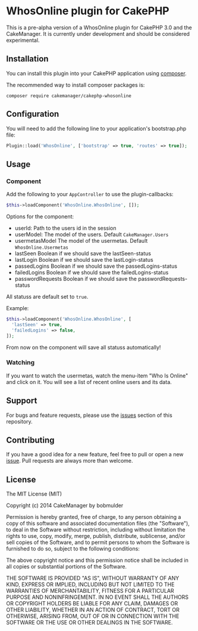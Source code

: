 # WhosOnline plugin for CakePHP

This is a pre-alpha version of a WhosOnline plugin for CakePHP 3.0 and the CakeManager. It is currently under development and should be considered experimental.

## Installation

You can install this plugin into your CakePHP application using [composer](http://getcomposer.org).

The recommended way to install composer packages is:

```
composer require cakemanager/cakephp-whosonline
```

## Configuration

You will need to add the following line to your application's bootstrap.php file:

```php
Plugin::load('WhosOnline', ['bootstrap' => true, 'routes' => true]);
```


## Usage

### Component

Add the following to your `AppController` to use the plugin-callbacks:

```php
$this->loadComponent('WhosOnline.WhosOnline', []);
```

Options for the component:

- userId:            Path to the users id in the session
- userModel:         The model of the users. Default `CakeManager.Users`
- usermetasModel     The model of the usermetas. Default `WhosOnline.Usermetas`
- lastSeen           Boolean if we should save the lastSeen-status
- lastLogin          Boolean if we should save the lastLogin-status
- passedLogins       Boolean if we should save the passedLogins-status
- failedLogins       Boolean if we should save the failedLogins-status
- passwordRequests   Boolean if we should save the passwordRequests-status

All statuss are default set to `true`.

Example:

```php
$this->loadComponent('WhosOnline.WhosOnline', [
  'lastSeen' => true,
  'failedLogins' => false,
]);
```

From now on the component will save all statuss automatically!

### Watching

If you want to watch the usermetas, watch the menu-item "Who Is Online" and click on it. You will see a list of recent online users and its data.

Support
-------

For bugs and feature requests, please use the [issues](https://github.com/cakemanager/cakephp-whosonline/issues) section of this repository.

Contributing
------------

If you have a good idea for a new feature, feel free to pull or open a new  [issue](https://github.com/cakemanager/cakephp-whosonline/issues). Pull requests are always more than welcome.

License
-------

The MIT License (MIT)

Copyright (c) 2014 CakeManager by bobmulder

Permission is hereby granted, free of charge, to any person obtaining a copy
of this software and associated documentation files (the "Software"), to deal
in the Software without restriction, including without limitation the rights
to use, copy, modify, merge, publish, distribute, sublicense, and/or sell
copies of the Software, and to permit persons to whom the Software is
furnished to do so, subject to the following conditions:

The above copyright notice and this permission notice shall be included in all
copies or substantial portions of the Software.

THE SOFTWARE IS PROVIDED "AS IS", WITHOUT WARRANTY OF ANY KIND, EXPRESS OR
IMPLIED, INCLUDING BUT NOT LIMITED TO THE WARRANTIES OF MERCHANTABILITY,
FITNESS FOR A PARTICULAR PURPOSE AND NONINFRINGEMENT. IN NO EVENT SHALL THE
AUTHORS OR COPYRIGHT HOLDERS BE LIABLE FOR ANY CLAIM, DAMAGES OR OTHER
LIABILITY, WHETHER IN AN ACTION OF CONTRACT, TORT OR OTHERWISE, ARISING FROM,
OUT OF OR IN CONNECTION WITH THE SOFTWARE OR THE USE OR OTHER DEALINGS IN THE
SOFTWARE.
